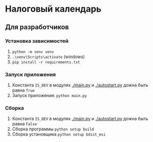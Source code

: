 # Налоговый календарь

## Для разработчиков
### Установка зависимостей
1. `python -m venv venv`
2. `.\venv\Scripts\activate` (windows)
3. `pip install -r requirements.txt`

### Запуск приложения
1. Константа `IS_DEV` в модулях [./main.py](./main.py) и [./autostart.py](./autostart.py) дожна быть равна `True`
2. Запуск приложения: `python main.py`

### Сборка
1. Константа `IS_DEV` в модулях [./main.py](./main.py) и [./autostart.py](./autostart.py) дожна быть равна `False`
2. Сборка программы `python setup build`
3. Сборка установщика `python setup bdist_msi`
